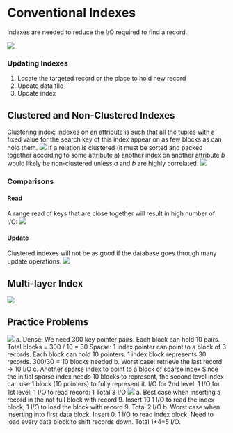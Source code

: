 # Conventional Indexes
Indexes are needed to reduce the I/O required to find a record.

![](https://i.imgur.com/yT8Mx5j.png)
### Updating Indexes
1. Locate the targeted record or the place to hold new record
2. Update data file
3. Update index
## Clustered and Non-Clustered Indexes
Clustering index: indexes on an attribute is such that all the tuples with a fixed value for the search key of this index appear on as few blocks as can hold them.
![](https://i.imgur.com/etCAqtL.png)
If a relation is clustered (it must be sorted and packed together according to some attribute a) another index on another attribute _b_ would likely be non-clustered unless _a_ and _b_ are highly correlated.
![](https://i.imgur.com/QAhs451.png)
### Comparisons
#### Read
A range read of keys that are close together will result in high number of I/O:
![](https://i.imgur.com/q5Vyjfe.png)
#### Update
Clustered indexes will not be as good if the database goes through many update operations.
![](https://i.imgur.com/AeFICtg.png)
## Multi-layer Index
![](https://i.imgur.com/DosKPnI.png)
## Practice Problems
![](https://i.imgur.com/t9W5FRr.png)
a. 
Dense: We need 300 key pointer pairs. Each block can hold 10 pairs. Total blocks = 300 / 10 = 30
Sparse: 1 index pointer can point to a block of 3 records. Each block can hold 10 pointers. 1 index block represents 30 records. $300/30=10$ blocks needed
b. 
Worst case: retrieve the last record -> 10 I/O
c.
Another sparse index to point to a block of sparse index
Since the initial sparse index needs 10 blocks to represent, the second level index can use 1 block (10 pointers) to fully represent it.
I/O for 2nd level: 1
I/O for 1st level: 1
I/O to read record: 1
Total 3 I/O
![](https://i.imgur.com/lhbhUXz.png)
a. 
Best case when inserting a record in the not full block with record 9. Insert 10
1 I/O to read the index block, 1 I/O to load the block with record 9. Total 2 I/O
b.
Worst case when inserting into first data block. Insert 0.
1 I/O to read index block. Need to load every data block to shift records down. Total 1+4=5 I/O.